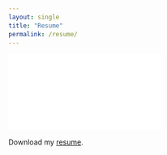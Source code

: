 ```yaml
---
layout: single
title: "Resume"
permalink: /resume/
---
```


![Resume](../assets/files/resume.pdf)

Download my [resume](../assets/files/resume.pdf).

